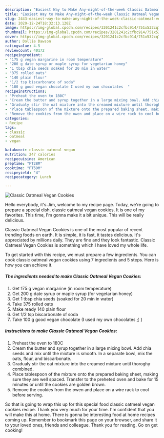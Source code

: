 ```yaml
---
description: "Easiest Way to Make Any-night-of-the-week Classic Oatmeal Vegan Cookies"
title: "Easiest Way to Make Any-night-of-the-week Classic Oatmeal Vegan Cookies"
slug: 2443-easiest-way-to-make-any-night-of-the-week-classic-oatmeal-vegan-cookies
date: 2020-12-24T18:32:13.128Z
image: https://img-global.cpcdn.com/recipes/3201241c2cfbc914/751x532cq70/classic-oatmeal-vegan-cookies-recipe-main-photo.jpg
thumbnail: https://img-global.cpcdn.com/recipes/3201241c2cfbc914/751x532cq70/classic-oatmeal-vegan-cookies-recipe-main-photo.jpg
cover: https://img-global.cpcdn.com/recipes/3201241c2cfbc914/751x532cq70/classic-oatmeal-vegan-cookies-recipe-main-photo.jpg
author: Dollie Dawson
ratingvalue: 4.5
reviewcount: 40172
recipeingredient:
- "175 g vegan margarine in room temperature"
- "200 g date syrup or maple syrup for vegetarian honey"
- "1 tbsp chia seeds soaked for 20 min in water"
- "375 rolled oats"
- "140 plain flour"
- "1/2 tsp biscarbonate of soda"
- "100 g good vegan chocolate I used my own chocolates  "
recipeinstructions:
- "Preheat the oven to 180C"
- "Cream the butter and syrup together in a large mixing bowl. Add chia seeds and mix until the mixture is smooth. In a separate bowl, mix the oats, flour, and biscarbonate."
- "Gradualy stir the oat mixture into the creamed mixture until thoroghy combined."
- "Place tablespoon of the mixture onto the prepared baking sheet, making sure they are well spaced. Transfer to the preheted oven and bake for 15 minutes or until the cookies are golden brown."
- "Remove the cookies from the owen and place on a wire rack to cool before serving."
categories:
- Recipe
tags:
- classic
- oatmeal
- vegan

katakunci: classic oatmeal vegan 
nutrition: 247 calories
recipecuisine: American
preptime: "PT28M"
cooktime: "PT59M"
recipeyield: "4"
recipecategory: Lunch

---
```



![Classic Oatmeal Vegan Cookies](https://img-global.cpcdn.com/recipes/3201241c2cfbc914/751x532cq70/classic-oatmeal-vegan-cookies-recipe-main-photo.jpg)

Hello everybody, it's Jim, welcome to my recipe page. Today, we're going to prepare a special dish, classic oatmeal vegan cookies. It is one of my favorites. This time, I'm gonna make it a bit unique. This will be really delicious.

Classic Oatmeal Vegan Cookies is one of the most popular of recent trending foods on earth. It is simple, it is fast, it tastes delicious. It's appreciated by millions daily. They are fine and they look fantastic. Classic Oatmeal Vegan Cookies is something which I have loved my whole life.




To get started with this recipe, we must prepare a few ingredients. You can cook classic oatmeal vegan cookies using 7 ingredients and 5 steps. Here is how you can achieve it.

<!--inarticleads1-->

##### The ingredients needed to make Classic Oatmeal Vegan Cookies:

1. Get 175 g vegan margarine (in room temperature)
1. Get 200 g date syrup or maple syrup (for vegetarian honey)
1. Get 1 tbsp chia seeds (soaked for 20 min in water)
1. Take 375 rolled oats
1. Make ready 140 plain flour
1. Get 1/2 tsp biscarbonate of soda
1. Take 100 g good vegan chocolate (I used my own chocolates ;) )




<!--inarticleads2-->

##### Instructions to make Classic Oatmeal Vegan Cookies:

1. Preheat the oven to 180C
1. Cream the butter and syrup together in a large mixing bowl. Add chia seeds and mix until the mixture is smooth. In a separate bowl, mix the oats, flour, and biscarbonate.
1. Gradualy stir the oat mixture into the creamed mixture until thoroghy combined.
1. Place tablespoon of the mixture onto the prepared baking sheet, making sure they are well spaced. Transfer to the preheted oven and bake for 15 minutes or until the cookies are golden brown.
1. Remove the cookies from the owen and place on a wire rack to cool before serving.




So that is going to wrap this up for this special food classic oatmeal vegan cookies recipe. Thank you very much for your time. I'm confident that you will make this at home. There is gonna be interesting food at home recipes coming up. Remember to bookmark this page on your browser, and share it to your loved ones, friends and colleague. Thank you for reading. Go on get cooking!
